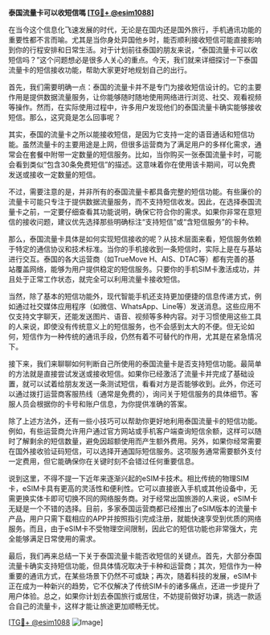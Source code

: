 **泰国流量卡可以收短信嗎 [[TG💪+ @esim1088](https://t.me/s/esim1088)]**

在当今这个信息化飞速发展的时代，无论是在国内还是国外旅行，手机通讯功能的重要性都不言而喻。尤其是当你身处异国他乡时，能否顺利接收短信可能直接影响到你的行程安排和日常生活。对于计划前往泰国的朋友来说，“泰国流量卡可以收短信吗？”这个问题想必是很多人关心的重点。今天，我们就来详细探讨一下泰国流量卡的短信接收功能，帮助大家更好地规划自己的出行。

首先，我们需要明确一点：泰国的流量卡并不是专门为接收短信设计的。它的主要作用是提供数据流量服务，让你能够随时随地使用网络进行浏览、社交、观看视频等操作。然而，在实际使用过程中，许多用户发现他们的泰国流量卡确实能够接收短信。那么，这究竟是怎么回事呢？

其实，泰国的流量卡之所以能接收短信，是因为它支持一定的语音通话和短信功能。虽然流量卡的主要用途是上网，但很多运营商为了满足用户的多样化需求，通常会在套餐中附带一定数量的短信服务。比如，当你购买一张泰国流量卡时，可能会看到类似“包含30条免费短信”的描述。这意味着你在使用该卡期间，可以免费发送或接收一定数量的短信。

不过，需要注意的是，并非所有的泰国流量卡都具备完整的短信功能。有些廉价的流量卡可能只专注于提供数据流量服务，而不支持短信收发。因此，在选择泰国流量卡之前，一定要仔细查看其功能说明，确保它符合你的需求。如果你非常在意短信的接收问题，建议优先选择那些明确标注“支持短信”或“含短信服务”的卡种。

那么，泰国流量卡具体是如何实现短信接收的呢？从技术层面来看，短信服务依赖于特定的通信协议和技术标准。当你的手机接收到一条短信时，实际上是在与基站进行交互。泰国的各大运营商（如TrueMove H、AIS、DTAC等）都有完善的基站覆盖网络，能够为用户提供稳定的短信服务。只要你的手机SIM卡激活成功，并且处于正常工作状态，就完全可以利用流量卡接收短信。

当然，除了基本的短信功能外，现代智能手机还支持更加便捷的信息传递方式，例如通过社交媒体应用程序（如微信、WhatsApp、Line等）发送消息。这些应用不仅支持文字聊天，还能发送图片、语音、视频等多种内容。对于习惯使用这些工具的人来说，即使没有传统意义上的短信服务，也不会感到太大的不便。但无论如何，短信作为一种传统的通讯手段，仍然有着不可替代的作用，尤其是在紧急情况下。

接下来，我们来聊聊如何判断自己所使用的泰国流量卡是否支持短信功能。最简单的方法就是直接尝试发送或接收短信。如果你已经激活了流量卡并完成了基础设置，就可以试着给朋友发送一条测试短信，看看对方是否能够收到。此外，你还可以通过拨打运营商客服热线（通常是免费的），询问关于短信服务的具体细节。客服人员会根据你的卡号和账户信息，为你提供准确的答案。

除了上述方法外，还有一些小技巧可以帮助你更好地利用泰国流量卡的短信功能。例如，有些运营商允许用户通过官方网站或手机客户端查询短信余额，这样可以随时了解剩余的短信数量，避免因超额使用而产生额外费用。另外，如果你经常需要在国外接收验证码短信，可以选择开通国际短信服务。这项服务通常需要额外支付一定费用，但它能确保你在关键时刻不会错过任何重要信息。

说到这里，不得不提一下近年来逐渐兴起的eSIM卡技术。相比传统的物理SIM卡，eSIM卡具有更高的灵活性和便利性。它可以直接嵌入手机或其他设备中，无需更换实体卡即可切换不同的网络服务商。对于经常出国旅游的人来说，eSIM卡无疑是一个不错的选择。目前，多家泰国运营商都已经推出了eSIM版本的流量卡产品，用户只需下载相应的APP并按照指引完成注册，就能快速享受到优质的网络服务。而且，由于eSIM卡不受物理空间限制，因此它的短信功能也非常强大，完全能够满足日常使用的需求。

最后，我们再来总结一下关于泰国流量卡能否收短信的关键点。首先，大部分泰国流量卡确实支持短信功能，但具体情况取决于卡种和运营商；其次，短信作为一种重要的通讯方式，在某些场景下仍然不可或缺；再次，随着科技的发展，eSIM卡正在成为一种新兴的趋势，它不仅解决了传统SIM卡的诸多痛点，还进一步提升了用户体验。总之，如果你计划去泰国旅行或居住，不妨提前做好功课，挑选一款适合自己的流量卡，这样才能让旅途更加顺畅无忧。

[[TG💪+ @esim1088](https://t.me/s/esim1088) ![Image](https://i.postimg.cc/4NQfJmqS/Snipaste-2025-05-13-00-14-12.png)]